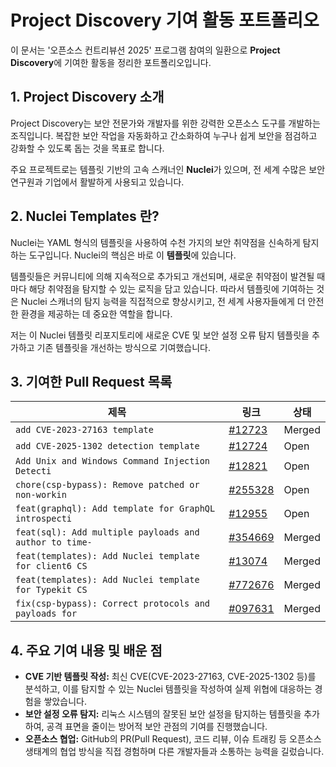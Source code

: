 # Project Discovery 기여 활동 포트폴리오

이 문서는 '오픈소스 컨트리뷰션 2025' 프로그램 참여의 일환으로 **Project Discovery**에 기여한 활동을 정리한 포트폴리오입니다.

## 1. Project Discovery 소개

Project Discovery는 보안 전문가와 개발자를 위한 강력한 오픈소스 도구를 개발하는 조직입니다. 복잡한 보안 작업을 자동화하고 간소화하여 누구나 쉽게 보안을 점검하고 강화할 수 있도록 돕는 것을 목표로 합니다.

주요 프로젝트로는 템플릿 기반의 고속 스캐너인 **Nuclei**가 있으며, 전 세계 수많은 보안 연구원과 기업에서 활발하게 사용되고 있습니다.

## 2. Nuclei Templates 란?

Nuclei는 YAML 형식의 템플릿을 사용하여 수천 가지의 보안 취약점을 신속하게 탐지하는 도구입니다. Nuclei의 핵심은 바로 이 **템플릿**에 있습니다.

템플릿들은 커뮤니티에 의해 지속적으로 추가되고 개선되며, 새로운 취약점이 발견될 때마다 해당 취약점을 탐지할 수 있는 로직을 담고 있습니다. 따라서 템플릿에 기여하는 것은 Nuclei 스캐너의 탐지 능력을 직접적으로 향상시키고, 전 세계 사용자들에게 더 안전한 환경을 제공하는 데 중요한 역할을 합니다.

저는 이 Nuclei 템플릿 리포지토리에 새로운 CVE 및 보안 설정 오류 탐지 템플릿을 추가하고 기존 템플릿을 개선하는 방식으로 기여했습니다.

## 3. 기여한 Pull Request 목록

| 제목 | 링크 | 상태 |
| --- | --- | --- |
| `add CVE-2023-27163 template` | [\#12723](https://github.com/projectdiscovery/nuclei-templates/pull/12723) | Merged |
| `add CVE-2025-1302 detection template` | [\#12724](https://github.com/projectdiscovery/nuclei-templates/pull/12724) | Open |
| `Add Unix and Windows Command Injection Detecti` | [\#12821](https://github.com/projectdiscovery/nuclei-templates/pull/12821) | Open |
| `chore(csp-bypass): Remove patched or non-workin` | [\#255328](https.com/projectdiscovery/nuclei-templates/pull/255328) | Open |
| `feat(graphql): Add template for GraphQL introspecti` | [\#12955](https://github.com/projectdiscovery/nuclei-templates/pull/12955) | Open |
| `feat(sql): Add multiple payloads and author to time-`| [\#354669](https://github.com/projectdiscovery/nuclei-templates/pull/354669) | Merged |
| `feat(templates): Add Nuclei template for client6 CS`| [\#13074](https://github.com/projectdiscovery/nuclei-templates/pull/13074) | Merged |
| `feat(templates): Add Nuclei template for Typekit CS`| [\#772676](https.com/projectdiscovery/nuclei-templates/pull/772676) | Merged |
| `fix(csp-bypass): Correct protocols and payloads for` | [\#097631](https://github.com/projectdiscovery/nuclei-templates/pull/097631) | Merged |


## 4. 주요 기여 내용 및 배운 점

-   **CVE 기반 템플릿 작성:** 최신 CVE(CVE-2023-27163, CVE-2025-1302 등)를 분석하고, 이를 탐지할 수 있는 Nuclei 템플릿을 작성하여 실제 위협에 대응하는 경험을 쌓았습니다.
-   **보안 설정 오류 탐지:** 리눅스 시스템의 잘못된 보안 설정을 탐지하는 템플릿을 추가하여, 공격 표면을 줄이는 방어적 보안 관점의 기여를 진행했습니다.
-   **오픈소스 협업:** GitHub의 PR(Pull Request), 코드 리뷰, 이슈 트래킹 등 오픈소스 생태계의 협업 방식을 직접 경험하며 다른 개발자들과 소통하는 능력을 길렀습니다.
